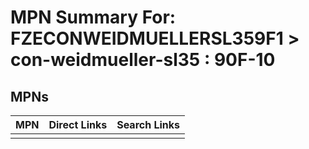 



# MPN Summary For: FZECONWEIDMUELLERSL359F1 > con-weidmueller-sl35 : 90F-10

## MPNs
  

|MPN|Direct Links|Search Links|
| :--- | :--- | :--- |
||||
